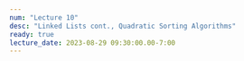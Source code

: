 ```yaml
---
num: "Lecture 10"
desc: "Linked Lists cont., Quadratic Sorting Algorithms"
ready: true
lecture_date: 2023-08-29 09:30:00.00-7:00
---
```


